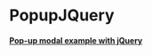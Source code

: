 # PopupJQuery

#### [Pop-up modal example with jQuery](https://webdevelopua.github.io/PopupJQuery/)
